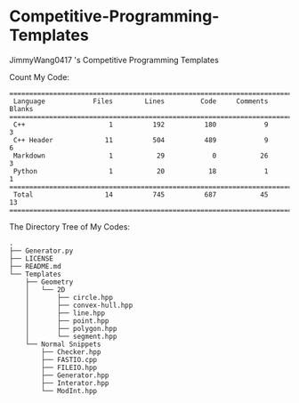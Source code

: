 # Competitive-Programming-Templates

JimmyWang0417 's Competitive Programming Templates

Count My Code:
<!-- count the code begin -->
```plain
===============================================================================
 Language            Files        Lines         Code     Comments       Blanks
===============================================================================
 C++                     1          192          180            9            3
 C++ Header             11          504          489            9            6
 Markdown                1           29            0           26            3
 Python                  1           20           18            1            1
===============================================================================
 Total                  14          745          687           45           13
===============================================================================
```
<!-- count the code end -->

The Directory Tree of My Codes: 
<!-- directory tree begin -->
```plain
.
├── Generator.py
├── LICENSE
├── README.md
└── Templates
    ├── Geometry
    │   └── 2D
    │       ├── circle.hpp
    │       ├── convex-hull.hpp
    │       ├── line.hpp
    │       ├── point.hpp
    │       ├── polygon.hpp
    │       └── segment.hpp
    └── Normal Snippets
        ├── Checker.hpp
        ├── FASTIO.cpp
        ├── FILEIO.hpp
        ├── Generator.hpp
        ├── Interator.hpp
        └── ModInt.hpp
```
<!-- directory tree end -->
